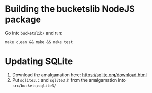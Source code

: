 # Building the bucketslib NodeJS package

Go into `bucketslib/` and run:

    make clean && make && make test


# Updating SQLite

1. Download the amalgamation here: <https://sqlite.org/download.html>
2. Put `sqlite3.c` and `sqlite3.h` from the amalgamation into `src/buckets/sqlite3/`